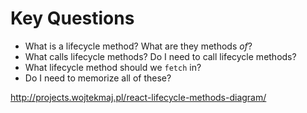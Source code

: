 # Key Questions
* What is a lifecycle method? What are they methods _of_?
* What calls lifecycle methods? Do I need to call lifecycle methods?
* What lifecycle method should we `fetch` in?
* Do I need to memorize all of these?


http://projects.wojtekmaj.pl/react-lifecycle-methods-diagram/